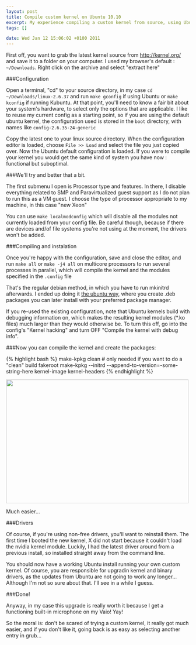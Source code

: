 ```yaml
--- 
layout: post
title: Compile custom kernel on Ubuntu 10.10
excerpt: My experience compiling a custom kernel from source, using Ubuntu 10.10 Maverick Meerkat, on a Sony Vaio F111 series
tags: []

date: Wed Jan 12 15:06:02 +0100 2011
---
```

First off, you want to grab the latest kernel source from <a href="http://kernel.org/">http://kernel.org/</a> and save it to a folder on your computer. I used my browser's default : `~/Downloads`. Right click on the archive and select "extract here"

###Configuration

Open a terminal, "cd" to your source directory, in my case `cd ~/Downloads/linux-2.6.37` and run `make gconfig` if using Ubuntu or `make kconfig` if running Kubuntu. At that point, you'll need to know a fair bit about your system's hardware, to select only the options that are applicable. I like to reuse my current config as a starting point, so if you are using the default ubuntu kernel, the configuration used is stored in the `boot` directory, with names like `config-2.6.35-24-generic`

 Copy the latest one to your linux source directory. When the configuration editor is loaded, choose `File >> Load` and select the file you just copied over. Now the Ubuntu default configuration is loaded. If you were to compile your kernel you would get the same kind of system you have now : functional but suboptimal.

###We'll try and better that a bit.

The first submenu I open is Processor type and features. In there, I disable everything related to SMP and Paravirtualized guest support as I do not plan to run this as a VM guest. I choose the type of processor appropriate to my machine, in this case "new Xeon"

You can use `make localmodconfig` which will disable all the modules not currently loaded from your config file. Be careful though, because if there are devices and/of file systems you're not using at the moment, the drivers won't be added.

###Compiling and instalation

Once you're happy with the configuration, save and close the editor, and run `make all` or `make -j4 all` on multicore processors to run several processes in parallel, which will compile the kernel and the modules specified in the `.config` file

That's the regular debian method, in which you have to run mkinitrd afterwards. I ended up doing it <a href="https://help.ubuntu.com/community/Kernel/Compile">the ubuntu way</a>, where you create .deb packages you can later install with your preferred package manager.

If you re-used the existing configuration, note that Ubuntu kernels build with debugging information on, which makes the resulting kernel modules (\*.ko files) much larger than they would otherwise be. To turn this off, go into the config's "Kernel hacking" and turn OFF "Compile the kernel with debug info".

###Now you can compile the kernel and create the packages:

{% highlight bash %}
    make-kpkg clean # only needed if you want to do a "clean" build
    fakeroot make-kpkg --initrd --append-to-version=-some-string-here kernel-image kernel-headers
{% endhighlight %}

<img class="aligncenter" src="http://media.tumblr.com/tumblr_let0e9SCP01qzbvjd.png" alt="" width="500" height="338" />

Much easier...

###Drivers

Of course, if you're using non-free drivers, you'll want to reinstall them. The first time I booted the new kernel, X did not start because it couldn't load the nvidia kernel module. Luckily, I had the latest driver around from a previous install, so installed straight away from the command line.

You should now have a working Ubuntu install running your own custom kernel. Of course, you are responsible for upgradin kernel and binary drivers, as the updates from Ubuntu are not going to work any longer... Although I'm not so sure about that. I'll see in a while I guess.

###Done!

Anyway, in my case this upgrade is really worth it because I get a functioning built-in microphone on my Vaio! Yay!

So the moral is: don't be scared of trying a custom kernel, it really got much easier, and if you don't like it, going back is as easy as selecting another entry in grub...
